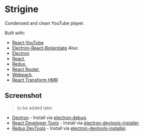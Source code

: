 # Strigine

Condensed and clean YouTube player.

Built with:
- [React-YouTube](https://github.com/troybetz/react-youtube)
- [Electron-React-Boilerplate](https://github.com/chentsulin/electron-react-boilerplate)
Also:
- [Electron](http://electron.atom.io/) 
- [React](https://facebook.github.io/react/), 
- [Redux](https://github.com/reactjs/redux), 
- [React Router](https://github.com/reactjs/react-router), 
- [Webpack](http://webpack.github.io/docs/), 
- [React Transform HMR](https://github.com/gaearon/react-transform-hmr) 
## Screenshot

>to be added later

* [Devtron](https://github.com/electron/devtron) - Install via [electron-debug](https://github.com/sindresorhus/electron-debug).
* [React Developer Tools](https://github.com/facebook/react-devtools) - Install via [electron-devtools-installer](https://github.com/GPMDP/electron-devtools-installer).
* [Redux DevTools](https://github.com/zalmoxisus/redux-devtools-extension) - Install via [electron-devtools-installer](https://github.com/GPMDP/electron-devtools-installer).
